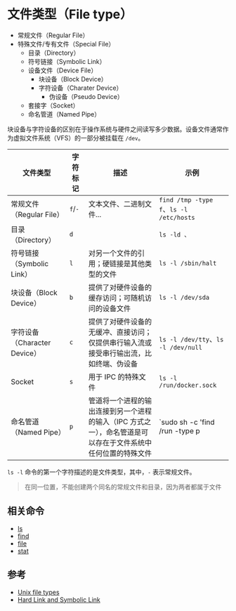 # 文件类型（File type）

* 常规文件（Regular File）
* 特殊文件/专有文件（Special File）
  * 目录（Directory）
  * 符号链接（Symbolic Link）
  * 设备文件（Device File）
    * 块设备（Block Device）
    * 字符设备（Charater Device）
      * 伪设备（Pseudo Device）
  * 套接字（Socket）
  * 命名管道（Named Pipe）

块设备与字符设备的区别在于操作系统与硬件之间读写多少数据。设备文件通常作为虚拟文件系统（VFS）的一部分被挂载在 `/dev`。

| 文件类型                     | 字符标记 | 描述                                                                                                         | 示例                                                            |
| ---------------------------- | -------- | ------------------------------------------------------------------------------------------------------------ | --------------------------------------------------------------- |
| 常规文件（Regular File）     | `f`/`-`  | 文本文件、二进制文件...                                                                                      | `find /tmp -type f`、`ls -l /etc/hosts`                         |
| 目录（Directory）            | `d`      |                                                                                                              | `ls -ld 、`                                                     |
| 符号链接（Symbolic Link）    | `l`      | 对另一个文件的引用；硬链接是其他类型的文件                                                                   | `ls -l /sbin/halt`                                              |
| 块设备（Block Device）       | `b`      | 提供了对硬件设备的缓存访问；可随机访问的设备文件                                                             | `ls -l /dev/sda`                                                |
| 字符设备（Character Device） | `c`      | 提供了对硬件设备的无缓冲、直接访问；仅提供串行输入流或接受串行输出流，比如终端、伪设备                       | `ls -l /dev/tty`、`ls -l /dev/null`                             |
| Socket                       | `s`      | 用于 IPC 的特殊文件                                                                                          | `ls -l /run/docker.sock`                                        |
| 命名管道（Named Pipe）       | `p`      | 管道将一个进程的输出连接到另一个进程的输入（IPC 方式之一），命名管道是可以存在于文件系统中任何位置的特殊文件 | `sudo sh -c 'find /run -type p | xargs ls -l'`、`mkfifo mypipe` |

`ls -l` 命令的第一个字符描述的是文件类型，其中，`-` 表示常规文件。

> 在同一位置，不能创建两个同名的常规文件和目录，因为两者都属于文件

## 相关命令

* [ls](../../../cmds/file/ls.md)
* [find](../../../cmds/file/find.md)
* [file](../../../cmds/file/file.md)
* [stat](../../../cmds/file/stat.md)

## 参考

* [Unix file types](https://en.wikipedia.org/wiki/Unix_file_types)
* [Hard Link and Symbolic Link](https://medium.com/@meghamohan/hard-link-and-symbolic-link-3cad74e5b5dc)